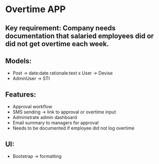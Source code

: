 # Overtime APP

## Key requirement: Company needs documentation that salaried employees did or did not get overtime each week.

## Models:
- Post -> date:date rationale:text
x User -> Devise
- AdminUser -> STI

## Features:
- Approval workflow
- SMS sending -> link to approval or overtime input
- Administrate admin dashboard
- Email summary to managers for approval
- Needs to be documented if employee did not log overtime

## UI:
- Bootstrap -> formatting


